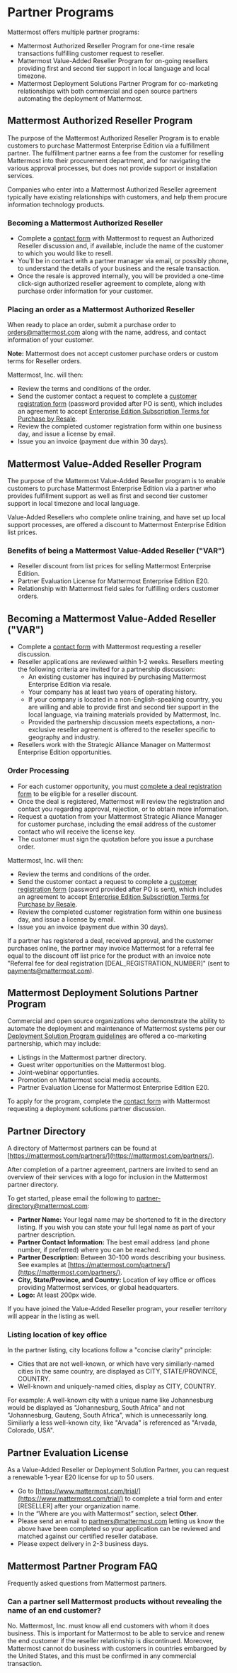 # Partner Programs

Mattermost offers multiple partner programs:

* Mattermost Authorized Reseller Program for one-time resale transactions fulfilling customer request to reseller.
* Mattermost Value-Added Reseller Program for on-going resellers providing first and second tier support in local language and local timezone.
* Mattermost Deployment Solutions Partner Program for co-marketing relationships with both commercial and open source partners automating the deployment of Mattermost.

## Mattermost Authorized Reseller Program

The purpose of the Mattermost Authorized Reseller Program is to enable customers to purchase Mattermost Enterprise Edition via a fulfillment partner. The fulfillment partner earns a fee from the customer for reselling Mattermost into their procurement department, and for navigating the various approval processes, but does not provide support or installation services.

Companies who enter into a Mattermost Authorized Reseller agreement typically have existing relationships with customers, and help them procure information technology products.

### Becoming a Mattermost Authorized Reseller

* Complete a [contact form](https://mattermost.com/contact-us) with Mattermost to request an Authorized Reseller discussion and, if available, include the name of the customer to which you would like to resell.
* You'll be in contact with a partner manager via email, or possibly phone, to understand the details of your business and the resale transaction.
* Once the resale is approved internally, you will be provided a one-time click-sign authorized reseller agreement to complete, along with purchase order information for your customer.

### Placing an order as a Mattermost Authorized Reseller

When ready to place an order, submit a purchase order to orders@mattermost.com along with the name, address, and contact information of your customer.

**Note:** Mattermost does not accept customer purchase orders or custom terms for Reseller orders.

Mattermost, Inc. will then:

* Review the terms and conditions of the order.
* Send the customer contact a request to complete a [customer registration form](https://mattermost.com/support/) \(password provided after PO is sent\), which includes an agreement to accept [Enterprise Edition Subscription Terms for Purchase by Resale](https://mattermost.com/enterprise-edition-terms/).
* Review the completed customer registration form within one business day, and issue a license by email.
* Issue you an invoice \(payment due within 30 days\).

## Mattermost Value-Added Reseller Program

The purpose of the Mattermost Value-Added Reseller program is to enable customers to purchase Mattermost Enterprise Edition via a partner who provides fulfillment support as well as first and second tier customer support in local timezone and local language.

Value-Added Resellers who complete online training, and have set up local support processes, are offered a discount to Mattermost Enterprise Edition list prices.

### Benefits of being a Mattermost Value-Added Reseller \("VAR"\)

* Reseller discount from list prices for selling Mattermost Enterprise Edition.
* Partner Evaluation License for Mattermost Enterprise Edition E20.
* Relationship with Mattermost field sales for fulfilling orders customer orders.

## Becoming a Mattermost Value-Added Reseller \("VAR"\)

* Complete a [contact form](https://mattermost.com/contact-us) with Mattermost requesting a reseller discussion.
* Reseller applications are reviewed within 1-2 weeks. Resellers meeting the following criteria are invited for a partnership discussion:
  * An existing customer has inquired by purchasing Mattermost Enterprise Edition via resale.
  * Your company has at least two years of operating history.
  * If your company is located in a non-English-speaking country, you are willing and able to provide first and second tier support in the local language, via training materials provided by Mattermost, Inc.
  * Provided the partnership discussion meets expectations, a non-exclusive reseller agreement is offered to the reseller specific to geography and industry.
* Resellers work with the Strategic Alliance Manager on Mattermost Enterprise Edition opportunities.

### Order Processing

* For each customer opportunity, you must [complete a deal registration form](https://mattermost.com/reseller-deal-registration/) to be eligible for a reseller discount.
* Once the deal is registered, Mattermost will review the registration and contact you regarding approval, rejection, or to obtain more information.
* Request a quotation from your Mattermost Strategic Alliance Manager for customer purchase, including the email address of the customer contact who will receive the license key.
* The customer must sign the quotation before you issue a purchase order.

Mattermost, Inc. will then:

* Review the terms and conditions of the order.
* Send the customer contact a request to complete a [customer registration form](https://about.mattermost.com/customer-registration/) \(password provided after PO is sent\), which includes an agreement to accept [Enterprise Edition Subscription Terms for Purchase by Resale](https://mattermost.com/customer-terms-and-conditions).
* Review the completed customer registration form within one business day, and issue a license by email.
* Issue you an invoice \(payment due within 30 days\).

If a partner has registered a deal, received approval, and the customer purchases online, the partner may invoice Mattermost for a referral fee equal to the discount off list price for the product with an invoice note "Referral fee for deal registration \[DEAL\_REGISTRATION\_NUMBER\]" \(sent to payments@mattermost.com\).

## Mattermost Deployment Solutions Partner Program

Commercial and open source organizations who demonstrate the ability to automate the deployment and maintenance of Mattermost systems per our [Deployment Solution Program guidelines](https://docs.mattermost.com/about/orchestration.html) are offered a co-marketing partnership, which may include:

* Listings in the Mattermost partner directory.
* Guest writer opportunities on the Mattermost blog.
* Joint-webinar opportunties.
* Promotion on Mattermost social media accounts.
* Partner Evaluation License for Mattermost Enterprise Edition E20.

To apply for the program, complete the [contact form](https://mattermost.com/contact-us) with Mattermost requesting a deployment solutions partner discussion.

## Partner Directory

A directory of Mattermost partners can be found at [https://mattermost.com/partners/](https://mattermost.com/partners/).

After completion of a partner agreement, partners are invited to send an overview of their services with a logo for inclusion in the Mattermost partner directory.

To get started, please email the following to partner-directory@mattermost.com:

* **Partner Name:** Your legal name may be shortened to fit in the directory listing. If you wish you can state your full legal name as part of your partner description.
* **Partner Contact Information:** The best email address \(and phone number, if preferred\) where you can be reached.
* **Partner Description:** Between 30-100 words describing your business. See examples at [https://mattermost.com/partners/](https://mattermost.com/partners/).
* **City, State/Province, and Country:** Location of key office or offices providing Mattermost services, or global headquarters.
* **Logo:** At least 200px wide.

If you have joined the Value-Added Reseller program, your reseller territory will appear in the listing as well.

### Listing location of key office

In the partner listing, city locations follow a "concise clarity" principle:

* Cities that are not well-known, or which have very similiarly-named cities in the same country, are displayed as CITY, STATE/PROVINCE, COUNTRY.
* Well-known and uniquely-named cities, display as CITY, COUNTRY.

For example: A well-known city with a unique name like Johannesburg would be displayed as "Johannesburg, South Africa" and not "Johannesburg, Gauteng, South Africa", which is unnecessarily long. Similiarly a less well-known city, like "Arvada" is referenced as "Arvada, Colorado, USA".

## Partner Evaluation License

As a Value-Added Reseller or Deployment Solution Partner, you can request a renewable 1-year E20 license for up to 50 users.

* Go to [https://www.mattermost.com/trial/](https://www.mattermost.com/trial/) to complete a trial form and enter \[RESELLER\] after your organization name.
* In the “Where are you with Mattermost” section, select **Other**.
* Please send an email to partners@mattermost.com letting us know the above have been completed so your application can be reviewed and matched against our certified reseller database.
* Please expect delivery in 2-3 business days.

## Mattermost Partner Program FAQ

Frequently asked questions from Mattermost partners.

### Can a partner sell Mattermost products without revealing the name of an end customer?

No. Mattermost, Inc. must know all end customers with whom it does business. This is important for Mattermost to be able to service and renew the end customer if the reseller relationship is discontinued. Moreover, Mattermost cannot do business with customers in countries embargoed by the United States, and this must be confirmed in any commercial transaction.

